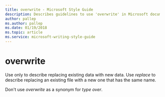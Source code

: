 ```yaml
---
title: overwrite - Microsoft Style Guide
description: Describes guidelines to use 'overwrite' in Microsoft documents. Use only to describe replacing existing data with new data.
author: pallep
ms.author: pallep
ms.date: 01/19/2018
ms.topic: article
ms.service: microsoft-writing-style-guide
---
```


# overwrite

Use only to describe replacing existing data with new data. Use *replace* to describe replacing an existing file with a new one that has the same name.

Don't use *overwrite* as a synonym for *type over*.
